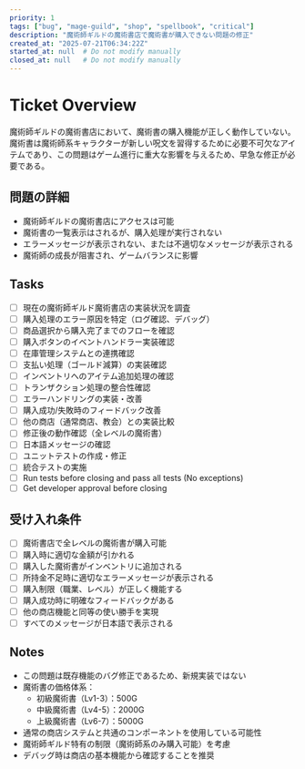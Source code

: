 ```yaml
---
priority: 1
tags: ["bug", "mage-guild", "shop", "spellbook", "critical"]
description: "魔術師ギルドの魔術書店で魔術書が購入できない問題の修正"
created_at: "2025-07-21T06:34:22Z"
started_at: null  # Do not modify manually
closed_at: null   # Do not modify manually
---
```


# Ticket Overview

魔術師ギルドの魔術書店において、魔術書の購入機能が正しく動作していない。魔術書は魔術師系キャラクターが新しい呪文を習得するために必要不可欠なアイテムであり、この問題はゲーム進行に重大な影響を与えるため、早急な修正が必要である。

## 問題の詳細
- 魔術師ギルドの魔術書店にアクセスは可能
- 魔術書の一覧表示はされるが、購入処理が実行されない
- エラーメッセージが表示されない、または不適切なメッセージが表示される
- 魔術師の成長が阻害され、ゲームバランスに影響

## Tasks

- [ ] 現在の魔術師ギルド魔術書店の実装状況を調査
- [ ] 購入処理のエラー原因を特定（ログ確認、デバッグ）
- [ ] 商品選択から購入完了までのフローを確認
- [ ] 購入ボタンのイベントハンドラー実装確認
- [ ] 在庫管理システムとの連携確認
- [ ] 支払い処理（ゴールド減算）の実装確認
- [ ] インベントリへのアイテム追加処理の確認
- [ ] トランザクション処理の整合性確認
- [ ] エラーハンドリングの実装・改善
- [ ] 購入成功/失敗時のフィードバック改善
- [ ] 他の商店（通常商店、教会）との実装比較
- [ ] 修正後の動作確認（全レベルの魔術書）
- [ ] 日本語メッセージの確認
- [ ] ユニットテストの作成・修正
- [ ] 統合テストの実施
- [ ] Run tests before closing and pass all tests (No exceptions)
- [ ] Get developer approval before closing

## 受け入れ条件
- [ ] 魔術書店で全レベルの魔術書が購入可能
- [ ] 購入時に適切な金額が引かれる
- [ ] 購入した魔術書がインベントリに追加される
- [ ] 所持金不足時に適切なエラーメッセージが表示される
- [ ] 購入制限（職業、レベル）が正しく機能する
- [ ] 購入成功時に明確なフィードバックがある
- [ ] 他の商店機能と同等の使い勝手を実現
- [ ] すべてのメッセージが日本語で表示される

## Notes

- この問題は既存機能のバグ修正であるため、新規実装ではない
- 魔術書の価格体系：
  - 初級魔術書（Lv1-3）：500G
  - 中級魔術書（Lv4-5）：2000G
  - 上級魔術書（Lv6-7）：5000G
- 通常の商店システムと共通のコンポーネントを使用している可能性
- 魔術師ギルド特有の制限（魔術師系のみ購入可能）を考慮
- デバッグ時は商店の基本機能から確認することを推奨
